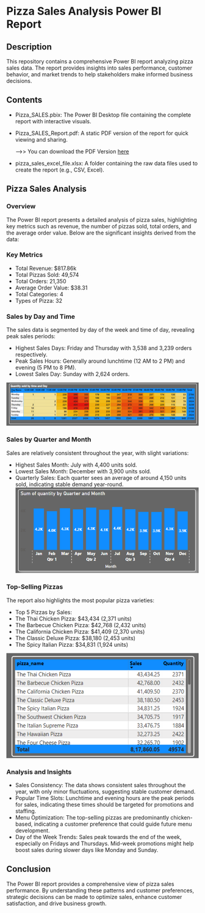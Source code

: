 
# Pizza Sales Analysis Power BI Report

## Description

This repository contains a comprehensive Power BI report analyzing pizza sales data. The report provides insights into sales performance, customer behavior, and market trends to help stakeholders make informed business decisions.

## Contents
- Pizza_SALES.pbix: The Power BI Desktop file containing the complete report with interactive visuals.
- Pizza_SALES_Report.pdf: A static PDF version of the report for quick viewing and sharing.

    -->>   You can download the PDF Version [here](https://github.com/user-attachments/files/16455853/Pizza_SALES_Report.pdf)

- pizza_sales_excel_file.xlsx: A folder containing the raw data files used to create the report (e.g., CSV, Excel).

## Pizza Sales Analysis
### Overview

The Power BI report presents a detailed analysis of pizza sales, highlighting key metrics such as revenue, the number of pizzas sold, total orders, and the average order value. Below are the significant insights derived from the data:

### Key Metrics
- Total Revenue: $817.86k
- Total Pizzas Sold: 49,574
- Total Orders: 21,350
- Average Order Value: $38.31
- Total Categories: 4
- Types of Pizza: 32

### Sales by Day and Time
The sales data is segmented by day of the week and time of day, revealing peak sales periods:

- Highest Sales Days: Friday and Thursday with 3,538 and 3,239 orders respectively.
- Peak Sales Hours: Generally around lunchtime (12 AM to 2 PM) and evening (5 PM to 8 PM).
- Lowest Sales Day: Sunday with 2,624 orders.

![Screenshot 2024-08-01 172558.png](https://raw.githubusercontent.com/Deepak2002kumar/Pizza_Sales_Power_BI_Report/main/Screenshot%202024-08-01%20172558.png)


### Sales by Quarter and Month
Sales are relatively consistent throughout the year, with slight variations:

- Highest Sales Month: July with 4,400 units sold.
- Lowest Sales Month: December with 3,900 units sold.
- Quarterly Sales: Each quarter sees an average of around 4,150 units sold, indicating stable demand year-round.
![Screenshot 2024-08-01 172925.png](https://raw.githubusercontent.com/Deepak2002kumar/Pizza_Sales_Power_BI_Report/main/Screenshot%202024-08-01%20172925.png)

### Top-Selling Pizzas
The report also highlights the most popular pizza varieties:

- Top 5 Pizzas by Sales:
- The Thai Chicken Pizza: $43,434 (2,371 units)
- The Barbecue Chicken Pizza: $42,768 (2,432 units)
- The California Chicken Pizza: $41,409 (2,370 units)
- The Classic Deluxe Pizza: $38,180 (2,453 units)
- The Spicy Italian Pizza: $34,831 (1,924 units)
  
![Screenshot 2024-08-01 174017.png](https://raw.githubusercontent.com/Deepak2002kumar/Pizza_Sales_Power_BI_Report/main/Screenshot%202024-08-01%20174017.png)

### Analysis and Insights
- Sales Consistency: The data shows consistent sales throughout the year, with only minor fluctuations, suggesting stable customer demand.
- Popular Time Slots: Lunchtime and evening hours are the peak periods for sales, indicating these times should be targeted for promotions and staffing.
- Menu Optimization: The top-selling pizzas are predominantly chicken-based, indicating a customer preference that could guide future menu development.
- Day of the Week Trends: Sales peak towards the end of the week, especially on Fridays and Thursdays. Mid-week promotions might help boost sales during slower days like Monday and Sunday.

## Conclusion
The Power BI report provides a comprehensive view of pizza sales performance. By understanding these patterns and customer preferences, strategic decisions can be made to optimize sales, enhance customer satisfaction, and drive business growth.
